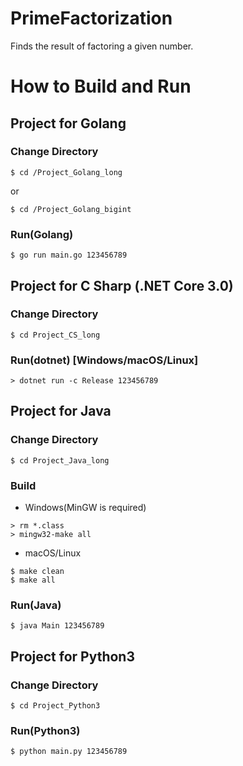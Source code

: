 # PrimeFactorization

Finds the result of factoring a given number.

# How to Build and Run

## Project for Golang

### Change Directory

```
$ cd /Project_Golang_long
```

or

```
$ cd /Project_Golang_bigint
```


### Run(Golang)

```
$ go run main.go 123456789
```


## Project for C Sharp (.NET Core 3.0)

### Change Directory

```
$ cd Project_CS_long
```

### Run(dotnet) [Windows/macOS/Linux]

```
> dotnet run -c Release 123456789
```

## Project for Java


### Change Directory

```
$ cd Project_Java_long
```

### Build

* Windows(MinGW is required)

```
> rm *.class
> mingw32-make all
```

* macOS/Linux

```
$ make clean
$ make all
```


### Run(Java)

```
$ java Main 123456789
```

## Project for Python3

### Change Directory

```
$ cd Project_Python3
```

### Run(Python3)

```
$ python main.py 123456789
```
